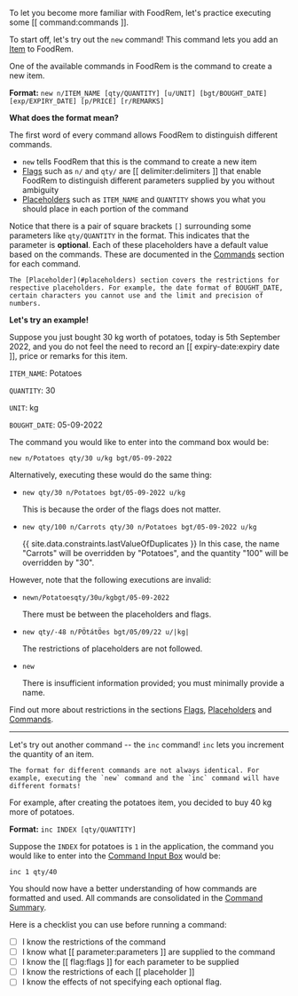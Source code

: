 <!-- markdownlint-disable-file first-line-h1 -->

To let you become more familiar with FoodRem, let's practice executing some [[ command:commands ]].

To start off, let's try out the `new` command! This command lets you add an [Item](#item) to FoodRem.

One of the available commands in FoodRem is the command to create a new item.

**Format:** `new n/ITEM_NAME [qty/QUANTITY] [u/UNIT] [bgt/BOUGHT_DATE] [exp/EXPIRY_DATE] [p/PRICE] [r/REMARKS]`

**What does the format mean?**

The first word of every command allows FoodRem to distinguish different commands.

* `new` tells FoodRem that this is the command to create a new item
* [Flags](#flags) such as `n/` and `qty/` are [[ delimiter:delimiters ]] that enable FoodRem to distinguish different parameters supplied by you without ambiguity
* [Placeholders](#placeholders) such as `ITEM_NAME` and `QUANTITY` shows you what you should place in each portion of the command

Notice that there is a pair of square brackets `[]` surrounding some parameters like `qty/QUANTITY` in the format. This indicates that the parameter is **optional**. Each of these placeholders have a default value based on the commands. These are documented in the [Commands](#commands) section for each command.

```note
The [Placeholder](#placeholders) section covers the restrictions for respective placeholders. For example, the date format of BOUGHT_DATE, certain characters you cannot use and the limit and precision of numbers.
```

**Let's try an example!**

Suppose you just bought 30 kg worth of potatoes, today is 5th September 2022, and you do not feel the need to record an [[ expiry-date:expiry date ]], price or remarks for this item.

`ITEM_NAME`: Potatoes

`QUANTITY`: 30

`UNIT`: kg

`BOUGHT_DATE`: 05-09-2022

The command you would like to enter into the command box would be:

`new n/Potatoes qty/30 u/kg bgt/05-09-2022`

Alternatively, executing these would do the same thing:

* `new qty/30 n/Potatoes bgt/05-09-2022 u/kg`

  This is because the order of the flags does not matter.

* `new qty/100 n/Carrots qty/30 n/Potatoes bgt/05-09-2022 u/kg`

  {{ site.data.constraints.lastValueOfDuplicates }} In this case, the name "Carrots" will be overridden by "Potatoes", and the quantity "100" will be overridden by "30".

However, note that the following executions are invalid:

* `newn/Potatoesqty/30u/kgbgt/05-09-2022`

  There must be between the placeholders and flags.

* `new qty/-48 n/PÖtátÖes bgt/05/09/22 u/|kg|`

  The restrictions of placeholders are not followed.

* `new`

  There is insufficient information provided; you must minimally provide a name.

Find out more about restrictions in the sections [Flags](#flags), [Placeholders](#placeholders) and [Commands](#commands).

---

Let's try out another command -- the `inc` command! `inc` lets you increment the quantity of an item.

```warning
The format for different commands are not always identical. For example, executing the `new` command and the `inc` command will have different formats!
```

For example, after creating the potatoes item, you decided to buy 40 kg more of potatoes.

**Format:** `inc INDEX [qty/QUANTITY]`

Suppose the `INDEX` for potatoes is `1` in the application, the command you would like to enter into the [Command Input Box](#layout) would be:

`inc 1 qty/40`

You should now have a better understanding of how commands are formatted and used. All commands are consolidated in the [Command Summary](#command-summary).

Here is a checklist you can use before running a command:

* [ ] I know the restrictions of the command
* [ ] I know what [[ parameter:parameters ]] are supplied to the command
* [ ] I know the [[ flag:flags ]] for each parameter to be supplied
* [ ] I know the restrictions of each [[ placeholder ]]
* [ ] I know the effects of not specifying each optional flag.
